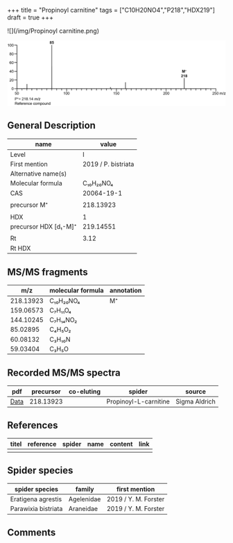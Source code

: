 +++
title = "Propinoyl carnitine"
tags = ["C10H20NO4","P218","HDX219"]
draft = true
+++

![](/img/Propinoyl carnitine.png)

![](/img_MSMS/218_Propinoylcarnitine.png)

## General Description

| name                  | value               |
|-----------------------|---------------------|
| Level                 | I                   |
| First mention         | 2019 / P. bistriata |
| Alternative name(s)   |                     |
| Molecular formula     | C₁₀H₂₀NO₄           |
| CAS                   | 20064-19-1          |
|                       |                     |
| precursor M⁺          | 218.13923           |
|                       |                     |
| HDX                   | 1                   |
| precursor HDX [d₁-M]⁺ | 219.14551           |
|                       |                     |
| Rt                    | 3.12                |
| Rt HDX                |                     |

## MS/MS fragments

| m/z       | molecular formula | annotation |
|-----------|-------------------|------------|
| 218.13923 | C₁₀H₂₀NO₄         | M⁺         |
| 159.06573 | C₇H₁₁O₄           |            |
| 144.10245 | C₇H₁₄NO₂          |            |
| 85.02895  | C₄H₅O₂            |            |
| 60.08132  | C₃H₁₀N            |            |
| 59.03404  | C₃H₅O             |            |

## Recorded MS/MS spectra

| pdf                                          | precursor | co-eluting | spider                | source        |
|----------------------------------------------|-----------|------------|-----------------------|---------------|
| [Data](/pdf/218_Propinoylcarnitine_3-12.pdf) | 218.13923 |            | Propinoyl-L-carnitine | Sigma Aldrich |

## References

| titel | reference | spider | name | content | link |
|-------|-----------|--------|------|---------|------|
|       |           |        |      |         |      |

## Spider species

| spider species      | family     | first mention        |
|---------------------|------------|----------------------|
| Eratigena agrestis  | Agelenidae | 2019 / Y. M. Forster |
| Parawixia bistriata | Araneidae  | 2019 / Y. M. Forster |

## Comments